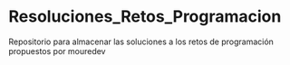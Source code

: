 # Resoluciones_Retos_Programacion
Repositorio para almacenar las soluciones a los retos de programación propuestos por mouredev
